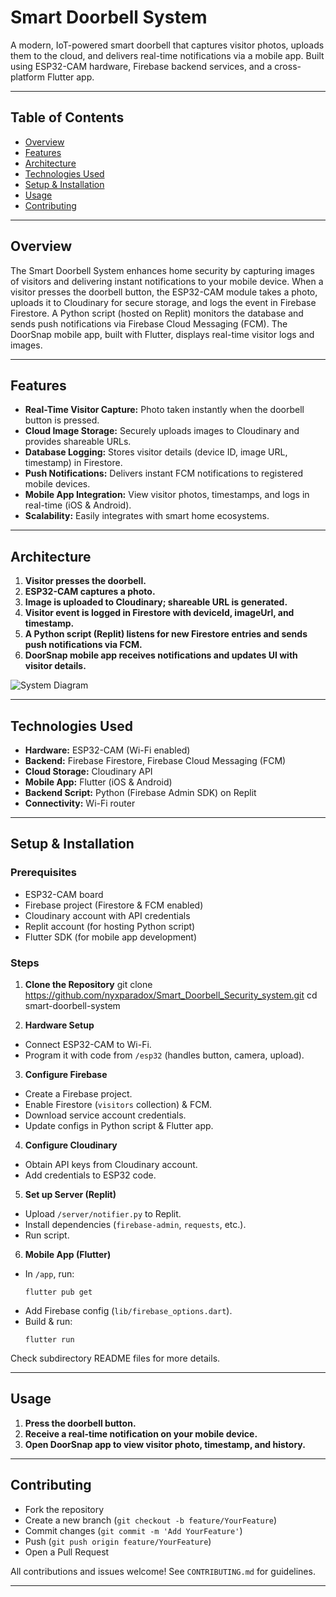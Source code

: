 # Smart Doorbell System

A modern, IoT-powered smart doorbell that captures visitor photos, uploads them to the cloud, and delivers real-time notifications via a mobile app. Built using ESP32-CAM hardware, Firebase backend services, and a cross-platform Flutter app.

---

## Table of Contents

- [Overview](#overview)
- [Features](#features)
- [Architecture](#architecture)
- [Technologies Used](#technologies-used)
- [Setup & Installation](#setup--installation)
- [Usage](#usage)
- [Contributing](#contributing)


---

## Overview

The Smart Doorbell System enhances home security by capturing images of visitors and delivering instant notifications to your mobile device. When a visitor presses the doorbell button, the ESP32-CAM module takes a photo, uploads it to Cloudinary for secure storage, and logs the event in Firebase Firestore. A Python script (hosted on Replit) monitors the database and sends push notifications via Firebase Cloud Messaging (FCM). The DoorSnap mobile app, built with Flutter, displays real-time visitor logs and images.

---

## Features

- **Real-Time Visitor Capture:** Photo taken instantly when the doorbell button is pressed.
- **Cloud Image Storage:** Securely uploads images to Cloudinary and provides shareable URLs.
- **Database Logging:** Stores visitor details (device ID, image URL, timestamp) in Firestore.
- **Push Notifications:** Delivers instant FCM notifications to registered mobile devices.
- **Mobile App Integration:** View visitor photos, timestamps, and logs in real-time (iOS & Android).
- **Scalability:** Easily integrates with smart home ecosystems.

---

## Architecture

1. **Visitor presses the doorbell.**
2. **ESP32-CAM captures a photo.**
3. **Image is uploaded to Cloudinary; shareable URL is generated.**
4. **Visitor event is logged in Firestore with deviceId, imageUrl, and timestamp.**
5. **A Python script (Replit) listens for new Firestore entries and sends push notifications via FCM.**
6. **DoorSnap mobile app receives notifications and updates UI with visitor details.**

![System Diagram](https://res.cloudinary.com/dytuvjwqu/image/upload/v1757610011/Smart_Doorbell_System_flow_chart_1_zkiszb.png)

---

## Technologies Used

- **Hardware:** ESP32-CAM (Wi-Fi enabled)
- **Backend:** Firebase Firestore, Firebase Cloud Messaging (FCM)
- **Cloud Storage:** Cloudinary API
- **Mobile App:** Flutter (iOS & Android)
- **Backend Script:** Python (Firebase Admin SDK) on Replit
- **Connectivity:** Wi-Fi router

---

## Setup & Installation

### Prerequisites

- ESP32-CAM board
- Firebase project (Firestore & FCM enabled)
- Cloudinary account with API credentials
- Replit account (for hosting Python script)
- Flutter SDK (for mobile app development)

### Steps

1. **Clone the Repository**
git clone https://github.com/nyxparadox/Smart_Doorbell_Security_system.git
cd smart-doorbell-system


2. **Hardware Setup**
- Connect ESP32-CAM to Wi-Fi.
- Program it with code from `/esp32` (handles button, camera, upload).

3. **Configure Firebase**
- Create a Firebase project.
- Enable Firestore (`visitors` collection) & FCM.
- Download service account credentials.
- Update configs in Python script & Flutter app.

4. **Configure Cloudinary**
- Obtain API keys from Cloudinary account.
- Add credentials to ESP32 code.

5. **Set up Server (Replit)**
- Upload `/server/notifier.py` to Replit.
- Install dependencies (`firebase-admin`, `requests`, etc.).
- Run script.

6. **Mobile App (Flutter)**
- In `/app`, run:
  ```
  flutter pub get
  ```
- Add Firebase config (`lib/firebase_options.dart`).
- Build & run:
  ```
  flutter run
  ```

Check subdirectory README files for more details.

---

## Usage

1. **Press the doorbell button.**
2. **Receive a real-time notification on your mobile device.**
3. **Open DoorSnap app to view visitor photo, timestamp, and history.**

---

## Contributing

- Fork the repository
- Create a new branch (`git checkout -b feature/YourFeature`)
- Commit changes (`git commit -m 'Add YourFeature'`)
- Push (`git push origin feature/YourFeature`)
- Open a Pull Request

All contributions and issues welcome! See `CONTRIBUTING.md` for guidelines.

---




